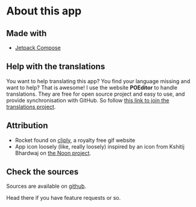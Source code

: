 # About this app

## Made with

* [Jetpack Compose](https://developer.android.com/jetpack/compose)

## Help with the translations

You want to help translating this app? You find your language missing and want to help?
That is awesome!
I use the website **POEditor** to handle translations. They are free for open source project and easy to use, and provide synchronisation with GitHub. So follow [this link to join the translations project](https://poeditor.com/join/project?hash=QaDkuFZTp2).

## Attribution

* Rocket found on [cliply](https://cliply.co/clip/rocket-icon/), a royalty free gif website
* App icon loosely (like, really loosely) inspired by an icon from Kshitij Bhardwaj on [the Noon project](https://thenounproject.com/search/?q=wallpaper&i=92484).

## Check the sources

Sources are available on [github](https://github.com/redwarp/gif-wallpaper).

Head there if you have feature requests or so.

